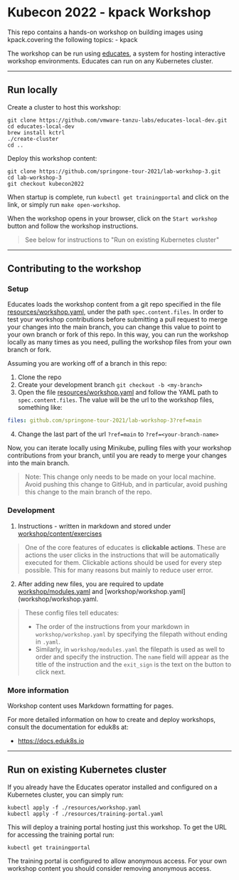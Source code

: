 # Kubecon 2022 - kpack Workshop

This repo contains a hands-on workshop on building images using kpack.covering the following topics:
    - kpack

The workshop can be run using [educates](https://docs.edukates.io), a system for hosting interactive workshop environments.
Educates can run on any Kubernetes cluster.

---
## Run locally

Create a cluster to host this workshop:
```shell
git clone https://github.com/vmware-tanzu-labs/educates-local-dev.git
cd educates-local-dev
brew install kctrl
./create-cluster
cd ..
```

Deploy this workshop content:
```shell
git clone https://github.com/springone-tour-2021/lab-workshop-3.git
cd lab-workshop-3
git checkout kubecon2022
```

When startup is complete, run `kubectl get trainingportal` and click on the link, or simply run `make open-workshop`.

When the workshop opens in your browser, click on the `Start workshop` button and follow the workshop instructions.

> See below for instructions to "Run on existing Kubernetes cluster"

---
## Contributing to the workshop

### Setup
Educates loads the workshop content from a git repo specified in the file [resources/workshop.yaml](resources/workshop.yaml), under the path `spec.content.files`.
In order to test your workshop contributions before submitting a pull request to merge your changes into the main branch, you can change this value to point to your own branch or fork of this repo.
In this way, you can run the workshop locally as many times as you need, pulling the workshop files from your own branch or fork.

Assuming you are working off of a branch in this repo:
1. Clone the repo
2. Create your development branch `git checkout -b <my-branch>`
3. Open the file [resources/workshop.yaml](resources/workshop.yaml) and follow the YAML path to `spec.content.files`.
   The value will be the url to the workshop files, something like: 
```yaml
files: github.com/springone-tour-2021/lab-workshop-3?ref=main
```
4. Change the last part of the url `?ref=main` to `?ref=<your-branch-name>`

Now, you can iterate locally using Minikube, pulling files with your workshop contributions from your branch, until you are ready to merge your changes into the main branch.

> Note: This change only needs to be made on your local machine.
> Avoid pushing this change to GitHub, and in particular, avoid pushing this change to the main branch of the repo.

### Development

1. Instructions - written in markdown and stored under [workshop/content/exercises](workshop/content/exercises)

> One of the core features of educates is **clickable actions**.
> These are actions the user clicks in the instructions that will be automatically executed for them.
> Clickable actions should be used for every step possible.
> This for many reasons but mainly to reduce user error.


2. After adding new files, you are required to update [workshop/modules.yaml](workshop/modules.yaml) and [workshop/workshop.yaml](workshop/workshop.yaml. 

> These config files tell educates:
> - The order of the instructions from your markdown in `workshop/workshop.yaml` by specifying the filepath without ending in `.yaml`.
> - Similarly, in `workshop/modules.yaml` the filepath is used as well to order and specify the instruction. The `name` field will appear as the title of the instruction and the `exit_sign` is the text on the button to click next.

### More information

Workshop content uses Markdown formatting for pages.

For more detailed information on how to create and deploy workshops, consult the documentation for eduk8s at:

* https://docs.eduk8s.io

---
## Run on existing Kubernetes cluster

If you already have the Educates operator installed and configured on a Kubernetes cluster, you can simply run:

```
kubectl apply -f ./resources/workshop.yaml
kubectl apply -f ./resources/training-portal.yaml
```

This will deploy a training portal hosting just this workshop. 
To get the URL for accessing the training portal run:

```shell
kubectl get trainingportal
```

The training portal is configured to allow anonymous access. 
For your own workshop content you should consider removing anonymous access.
